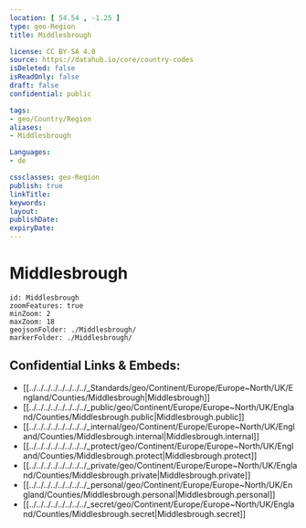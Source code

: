 ```yaml
---
location: [ 54.54 , -1.25 ] 
type: geo-Region
title: Middlesbrough

license: CC BY-SA 4.0
source: https://datahub.io/core/country-codes
isDeleted: false
isReadOnly: false
draft: false
confidential: public

tags:
- geo/Country/Region
aliases:
- Middlesbrough

Languages:
- de

cssclasses: geo-Region
publish: true
linkTitle: 
keywords: 
layout: 
publishDate: 
expiryDate: 
---
```


# Middlesbrough

```leaflet
id: Middlesbrough
zoomFeatures: true 
minZoom: 2 
maxZoom: 18
geojsonFolder: ./Middlesbrough/
markerFolder: ./Middlesbrough/
```


## Confidential Links & Embeds: 
- [[../../../../../../../../_Standards/geo/Continent/Europe/Europe~North/UK/England/Counties/Middlesbrough|Middlesbrough]] 
- [[../../../../../../../../_public/geo/Continent/Europe/Europe~North/UK/England/Counties/Middlesbrough.public|Middlesbrough.public]] 
- [[../../../../../../../../_internal/geo/Continent/Europe/Europe~North/UK/England/Counties/Middlesbrough.internal|Middlesbrough.internal]] 
- [[../../../../../../../../_protect/geo/Continent/Europe/Europe~North/UK/England/Counties/Middlesbrough.protect|Middlesbrough.protect]] 
- [[../../../../../../../../_private/geo/Continent/Europe/Europe~North/UK/England/Counties/Middlesbrough.private|Middlesbrough.private]] 
- [[../../../../../../../../_personal/geo/Continent/Europe/Europe~North/UK/England/Counties/Middlesbrough.personal|Middlesbrough.personal]] 
- [[../../../../../../../../_secret/geo/Continent/Europe/Europe~North/UK/England/Counties/Middlesbrough.secret|Middlesbrough.secret]] 

